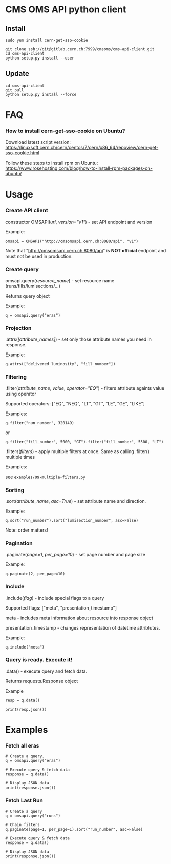 # CMS OMS API python client

## Install
```
sudo yum install cern-get-sso-cookie

git clone ssh://git@gitlab.cern.ch:7999/cmsoms/oms-api-client.git
cd oms-api-client
python setup.py install --user
```

## Update
```
cd oms-api-client
git pull
python setup.py install --force
```

# FAQ

### How to install cern-get-sso-cookie on Ubuntu?
Download latest script version: https://linuxsoft.cern.ch/cern/centos/7/cern/x86_64/repoview/cern-get-sso-cookie.html

Follow these steps to install rpm on Ubuntu: https://www.rosehosting.com/blog/how-to-install-rpm-packages-on-ubuntu/

# Usage

### Create API client
constructor OMSAPI(*url*, *version="v1"*) - set API endpoint and version

Example:
```
omsapi = OMSAPI("http://cmsomsapi.cern.ch:8080/api", "v1")
```
Note that "http://cmsomsapi.cern.ch:8080/api" is **NOT official** endpoint and must not be used in production.

### Create query
omsapi.query(*resource_name*) - set resource name (runs/fills/lumisections/...)

Returns query object

Example:
```
q = omsapi.query("eras")
```

### Projection
.attrs(*[attribute_names]*) - set only those attribute names you need in response.

Example:
```
q.attrs(["delivered_luminosity", "fill_number"])
```

### Filtering
.filter(*attribute_name*, *value*, *operator="EQ"*) - filters attribute againts value using operator

Supported operators: ["EQ", "NEQ", "LT", "GT", "LE", "GE", "LIKE"]

Examples:
```
q.filter("nun_number", 320149)
```
or
```
q.filter("fill_number", 5000, "GT").filter("fill_number", 5500, "LT")
```

.filters(*filters*) - apply multiple filters at once. Same as calling .filter() multiple times

Examples:

see `examples/09-multiple-filters.py`

### Sorting
.sort(*attribute_name*, *asc=True*) - set attribute name and direction.

Example:
```
q.sort("run_number").sort("lumisection_number", asc=False)
```
Note: order matters!

### Pagination
.paginate(*page=1*, *per_page=10*) - set page number and page size

Example:
```
q.paginate(2, per_page=10)
```

### Include
.include(*flag*) - include special flags to a query

Supported flags: ["meta", "presentation_timestamp"]

meta - includes meta information about resource into response object

presentation_timestamp - changes representation of datetime attribtutes.

Example:
```
q.include("meta")
```

### Query is ready. Execute it!
.data() - execute query and fetch data.

Returns requests.Response object

Example
```
resp = q.data()

print(resp.json())
```


# Examples

### Fetch all eras
```
# Create a query.
q = omsapi.query("eras")

# Execute query & fetch data
response = q.data()

# Display JSON data
print(response.json())
```

### Fetch Last Run
```
# Create a query
q = omsapi.query("runs")

# Chain filters
q.paginate(page=1, per_page=1).sort("run_number", asc=False)

# Execute query & fetch data
response = q.data()

# Display JSON data
print(response.json())
```

